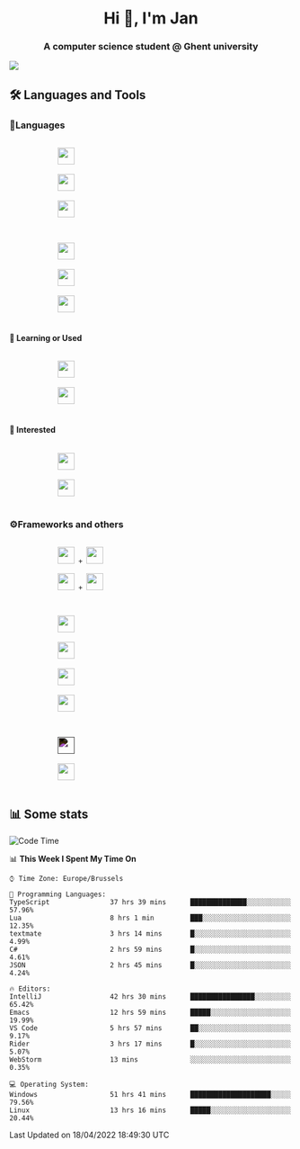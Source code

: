 <h1 align="center">Hi 👋, I'm Jan</h1>
<h3 align="center">A computer science student @ Ghent university</h3>

![](https://komarev.com/ghpvc/?username=NuttyShrimp&style=flat)

<h2>🛠️ Languages and Tools</h2>
<h3>💬Languages</h3>
<div>
    <p>
        <code>
            <img width='30px' src="https://cdn.jsdelivr.net/gh/devicons/devicon/icons/html5/html5-plain.svg">
        </code>
        <code>
            <img width='30px' src="https://cdn.jsdelivr.net/gh/devicons/devicon/icons/sass/sass-original.svg">
        </code>
        <code>
            <img width='30px' src="https://cdn.jsdelivr.net/gh/devicons/devicon/icons/javascript/javascript-plain.svg">
        </code>
    </p>
    <p>
        <code>
            <img width='30px' src="https://cdn.jsdelivr.net/gh/devicons/devicon/icons/typescript/typescript-plain.svg">
        </code>
        <code>
            <img width='30px' src="https://cdn.jsdelivr.net/gh/devicons/devicon/icons/lua/lua-plain-wordmark.svg">
        </code>
        <code>
            <img width='30px' src="https://cdn.jsdelivr.net/gh/devicons/devicon/icons/python/python-original.svg">
        </code>
    </p>
    <h4>🏫 Learning or Used</h4>
    <p>
        <code>
            <img width='30px' src="https://cdn.jsdelivr.net/gh/devicons/devicon/icons/go/go-original-wordmark.svg">
        </code>
        <code>
            <img width='30px' src="https://cdn.jsdelivr.net/gh/devicons/devicon/icons/java/java-original.svg">
        </code>
    </p>
    <h4>💭 Interested</h4>
    <p>
        <code>
            <img width='30px' src="https://cdn.jsdelivr.net/gh/devicons/devicon/icons/csharp/csharp-original.svg">
        </code>
        <code>
            <img width='30px' src="https://cdn.jsdelivr.net/gh/devicons/devicon/icons/rust/rust-plain.svg">
        </code>
    </p>
</div>
<h3>⚙️Frameworks and others</h3>
<div>
    <p>
        <code>
            <img width='30px' src="https://cdn.jsdelivr.net/gh/devicons/devicon/icons/react/react-original.svg"> + <img width='30px' src="https://cdn.jsdelivr.net/gh/devicons/devicon/icons/typescript/typescript-plain.svg">
        </code>
        <code>
            <img width='30px' src="https://cdn.jsdelivr.net/gh/devicons/devicon/icons/vuejs/vuejs-original.svg"> + <img width='30px' src="https://cdn.jsdelivr.net/gh/devicons/devicon/icons/typescript/typescript-plain.svg">
        </code>
    </p>
    <p>
        <code>
            <img width='30px' src="https://cdn.jsdelivr.net/gh/devicons/devicon/icons/nodejs/nodejs-plain.svg">
        </code>
        <code>
            <img width='30px' src="https://cdn.jsdelivr.net/gh/devicons/devicon/icons/mysql/mysql-original.svg">
        </code>
        <code>
            <img width='30px' src="https://cdn.jsdelivr.net/gh/devicons/devicon/icons/postgresql/postgresql-original.svg">
        </code>
        <code>
            <img width='30px' src="https://cdn.jsdelivr.net/gh/devicons/devicon/icons/docker/docker-original.svg">
        </code>
    </p>
        <code>
            <img width='30px' style='filter:invert(1)' src="https://simpleicons.org/icons/intellijidea.svg">
        </code>
        <code>
            <img width='30px' src="https://cdn.jsdelivr.net/gh/devicons/devicon/icons/vscode/vscode-original.svg">
        </code>
    <p>
</div>

<h2>📊 Some stats</h2>

<!--START_SECTION:waka-->
![Code Time](http://img.shields.io/badge/Code%20Time-889%20hrs%2038%20mins-blue)

📊 **This Week I Spent My Time On** 

```text
⌚︎ Time Zone: Europe/Brussels

💬 Programming Languages: 
TypeScript               37 hrs 39 mins      ██████████████░░░░░░░░░░░   57.96% 
Lua                      8 hrs 1 min         ███░░░░░░░░░░░░░░░░░░░░░░   12.35% 
textmate                 3 hrs 14 mins       █░░░░░░░░░░░░░░░░░░░░░░░░   4.99% 
C#                       2 hrs 59 mins       █░░░░░░░░░░░░░░░░░░░░░░░░   4.61% 
JSON                     2 hrs 45 mins       █░░░░░░░░░░░░░░░░░░░░░░░░   4.24%

🔥 Editors: 
IntelliJ                 42 hrs 30 mins      ████████████████░░░░░░░░░   65.42% 
Emacs                    12 hrs 59 mins      █████░░░░░░░░░░░░░░░░░░░░   19.99% 
VS Code                  5 hrs 57 mins       ██░░░░░░░░░░░░░░░░░░░░░░░   9.17% 
Rider                    3 hrs 17 mins       █░░░░░░░░░░░░░░░░░░░░░░░░   5.07% 
WebStorm                 13 mins             ░░░░░░░░░░░░░░░░░░░░░░░░░   0.35%

💻 Operating System: 
Windows                  51 hrs 41 mins      ████████████████████░░░░░   79.56% 
Linux                    13 hrs 16 mins      █████░░░░░░░░░░░░░░░░░░░░   20.44%

```


 Last Updated on 18/04/2022 18:49:30 UTC
<!--END_SECTION:waka-->
